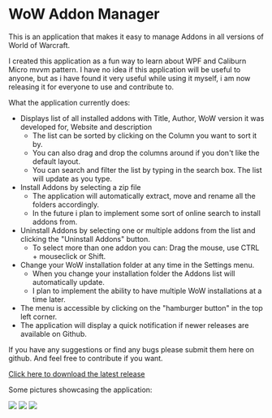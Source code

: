 # WoW Addon Manager
This is an application that makes it easy to manage Addons in all versions of World of Warcraft.

I created this application as a fun way to learn about WPF and Caliburn Micro mvvm pattern. I have no idea if this application will be useful to anyone, but as i have found it very useful while using it myself, i am now releasing it for everyone to use and contribute to.

What the application currently does:

- Displays list of all installed addons with Title, Author, WoW version it was developed for, Website and description
  - The list can be sorted by clicking on the Column you want to sort it by.
  - You can also drag and drop the columns around if you don't like the default layout.
  - You can search and filter the list by typing in the search box. The list will update as you type.
- Install Addons by selecting a zip file
  - The application will automatically extract, move and rename all the folders accordingly. 
  - In the future i plan to implement some sort of online search to install addons from. 
- Uninstall Addons by selecting one or multiple addons from the list and clicking the "Uninstall Addons" button.
  - To select more than one addon you can: Drag the mouse, use CTRL + mouseclick or Shift.
- Change your WoW installation folder at any time in the Settings menu. 
  - When you change your installation folder the Addons list will automatically update.
  - I plan to implement the ability to have multiple WoW installations at a time later. 
- The menu is accessible by clicking on the "hamburger button" in the top left corner. 
- The application will display a quick notification if newer releases are available on Github.

If you have any suggestions or find any bugs please submit them here on github. And feel free to contribute if you want.

[Click here to download the latest release](https://github.com/Lund259/WoW-Addon-Manager/releases)
  
Some pictures showcasing the application:

![](https://i.imgur.com/FGPSu1e.png)
![](https://i.imgur.com/BodMa9B.png)
![](https://i.imgur.com/E5dxwHF.png)
